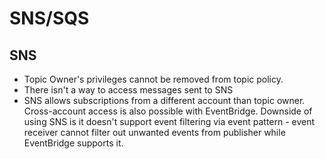 # SNS/SQS

## SNS

- Topic Owner's privileges cannot be removed from topic policy.
- There isn't a way to access messages sent to SNS
- SNS allows subscriptions from a different account than topic owner. Cross-account access is also possible with EventBridge.
Downside of using SNS is it doesn't support event filtering via event pattern - event receiver cannot filter out unwanted events from publisher while EventBridge supports it.
